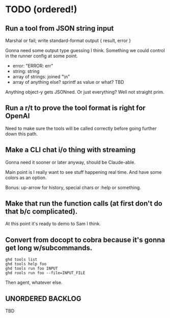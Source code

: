 # TODO (ordered!)

## Run a tool from JSON string input

Marshal or fail; write standard-format output { result, error }

Gonna need some output type guessing I think.  Something we could control in
the runner config at some point.

- error: "ERROR: err"
- string: string
- array of strings: joined "\n"
- array of anything else? sprintf as value or what?  TBD

Anything object-y gets JSONned.  Or just everything?  Well not straight prim.

## Run a r/t to prove the tool format is right for OpenAI

Need to make sure the tools will be called correctly before going further down
this path.

## Make a CLI chat i/o thing with streaming

Gonna need it sooner or later anyway, should be Claude-able.

Main point is I really want to see stuff happening real time.  And have some
colors as an option.

Bonus: up-arrow for history, special chars or :help or something.

## Make that run the function calls (at first don't do that b/c complicated).

At this point it's ready to demo to Sam I think.

## Convert from docopt to cobra because it's gonna get long w/subcommands.

    ghd tools list
    ghd tools help foo
    ghd tools run foo INPUT
    ghd rools run foo --file=INPUT_FILE

Then agent, whatever else.

## UNORDERED BACKLOG

TBD


